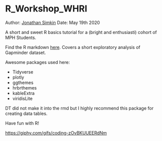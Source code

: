 # R_Workshop_WHRI

Author: [Jonathan Simkin](https://github.com/jdsimkin04)
Date: May 19th 2020

A short and sweet R basics tutorial for a (bright and enthusiasti) cohort of MPH Students.

Find the R markdown [here](https://github.com/jdsimkin04/R_Workshop_WHRI/blob/master/R_Workshop.Rmd). Covers a short exploratory analysis of Gapminder dataset.

Awesome packages used here:

* Tidyverse
* plotly
* ggthemes
* hrbrthemes 
* kableExtra
* viridisLite

DT did not make it into the rmd but I highly recommend this package for creating data tables.

Have fun with R!

<https://giphy.com/gifs/coding-zOvBKUUEERdNm>


